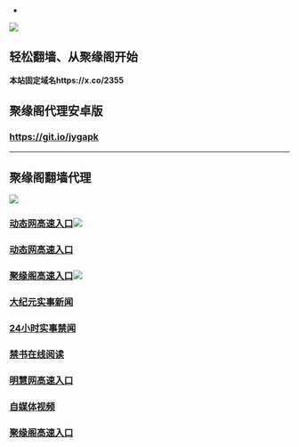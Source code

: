* 
![](https://raw.githubusercontent.com/hao369/a/master/j.jpg)



## 轻松翻墙、从聚缘阁开始

**本站固定域名https://x.co/2355**



##  聚缘阁代理安卓版

### https://git.io/jygapk


***



## 聚缘阁翻墙代理 

![](https://raw.githubusercontent.com/hao369/a/master/wx2.jpg)


### [动态网高速入口](https://5bwd9aufag.execute-api.ap-northeast-2.amazonaws.com/126)![](https://raw.githubusercontent.com/hao369/a/master/jygdl.gif)

### [动态网高速入口](https://2y0i5dnxl2.execute-api.us-east-1.amazonaws.com/d3)

### [聚缘阁高速入口](https://qzgq24gy8f.execute-api.ap-northeast-2.amazonaws.com/jyg)![](https://raw.githubusercontent.com/hao369/a/master/jyg.gif)


### [大纪元实事新闻](https://git.io/fjmgE)

### [24小时实事禁闻](https://git.io/fj3Go)

### [禁书在线阅读](https://git.io/fjJ5Z)


### [明慧网高速入口](https://jzvagsk4rl.execute-api.ap-northeast-2.amazonaws.com/dtt)


### [自媒体视频](https://buudtuvzhl.execute-api.ap-northeast-1.amazonaws.com/bcx)

### [聚缘阁高速入口](https://4mixjyclr7.execute-api.ap-northeast-2.amazonaws.com/j)


